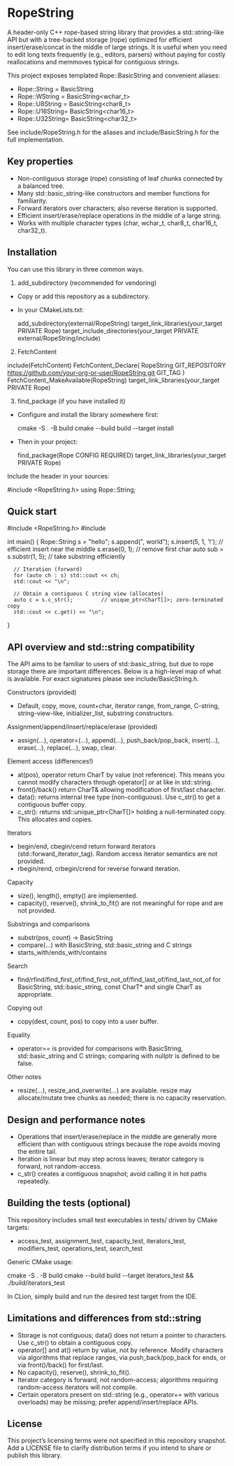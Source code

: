 # RopeString

A header-only C++ rope-based string library that provides a std::string-like API but with a tree-backed storage (rope) optimized for efficient insert/erase/concat in the middle of large strings. It is useful when you need to edit long texts frequently (e.g., editors, parsers) without paying for costly reallocations and memmoves typical for contiguous strings.

This project exposes templated Rope::BasicString<CharT> and convenient aliases:
- Rope::String   = BasicString<char>
- Rope::WString  = BasicString<wchar_t>
- Rope::U8String = BasicString<char8_t>
- Rope::U16String= BasicString<char16_t>
- Rope::U32String= BasicString<char32_t>

See include/RopeString.h for the aliases and include/BasicString.h for the full implementation.


## Key properties
- Non-contiguous storage (rope) consisting of leaf chunks connected by a balanced tree.
- Many std::basic_string-like constructors and member functions for familiarity.
- Forward iterators over characters; also reverse iteration is supported.
- Efficient insert/erase/replace operations in the middle of a large string.
- Works with multiple character types (char, wchar_t, char8_t, char16_t, char32_t).


## Installation
You can use this library in three common ways.

1) add_subdirectory (recommended for vendoring)
- Copy or add this repository as a subdirectory.
- In your CMakeLists.txt:

  add_subdirectory(external/RopeString)
  target_link_libraries(your_target PRIVATE Rope)
  target_include_directories(your_target PRIVATE external/RopeString/include)

2) FetchContent

  include(FetchContent)
  FetchContent_Declare(
    RopeString
    GIT_REPOSITORY https://github.com/your-org-or-user/RopeString.git
    GIT_TAG        <commit-or-tag>
  )
  FetchContent_MakeAvailable(RopeString)
  target_link_libraries(your_target PRIVATE Rope)

3) find_package (if you have installed it)
- Configure and install the library somewhere first:

  cmake -S . -B build
  cmake --build build --target install

- Then in your project:

  find_package(Rope CONFIG REQUIRED)
  target_link_libraries(your_target PRIVATE Rope)

Include the header in your sources:

  #include <RopeString.h>
  using Rope::String;


## Quick start

  #include <RopeString.h>
  #include <iostream>

  int main() {
      Rope::String s = "hello";
      s.append(", world");
      s.insert(5, 1, '!');        // efficient insert near the middle
      s.erase(0, 1);              // remove first char
      auto sub = s.substr(1, 5);  // take substring efficiently

      // Iteration (forward)
      for (auto ch : s) std::cout << ch;
      std::cout << "\n";

      // Obtain a contiguous C string view (allocates)
      auto c = s.c_str();         // unique_ptr<CharT[]>; zero-terminated copy
      std::cout << c.get() << "\n";
  }


## API overview and std::string compatibility
The API aims to be familiar to users of std::basic_string, but due to rope storage there are important differences. Below is a high-level map of what is available. For exact signatures please see include/BasicString.h.

Constructors (provided)
- Default, copy, move, count+char, iterator range, from_range, C-string, string-view-like, initializer_list, substring constructors.

Assignment/append/insert/replace/erase (provided)
- assign(...), operator=(...), append(...), push_back/pop_back, insert(...), erase(...), replace(...), swap, clear.

Element access (differences!)
- at(pos), operator[](pos) return CharT by value (not reference). This means you cannot modify characters through operator[] or at like in std::string.
- front()/back() return CharT& allowing modification of first/last character.
- data(): returns internal tree type (non-contiguous). Use c_str() to get a contiguous buffer copy.
- c_str(): returns std::unique_ptr<CharT[]> holding a null-terminated copy. This allocates and copies.

Iterators
- begin/end, cbegin/cend return forward iterators (std::forward_iterator_tag). Random access iterator semantics are not provided.
- rbegin/rend, crbegin/crend for reverse forward iteration.

Capacity
- size(), length(), empty() are implemented.
- capacity(), reserve(), shrink_to_fit() are not meaningful for rope and are not provided.

Substrings and comparisons
- substr(pos, count) -> BasicString
- compare(...) with BasicString, std::basic_string and C strings
- starts_with/ends_with/contains

Search
- find/rfind/find_first_of/find_first_not_of/find_last_of/find_last_not_of for BasicString, std::basic_string, const CharT* and single CharT as appropriate.

Copying out
- copy(dest, count, pos) to copy into a user buffer.

Equality
- operator== is provided for comparisons with BasicString, std::basic_string and C strings; comparing with nullptr is defined to be false.

Other notes
- resize(...), resize_and_overwrite(...) are available. resize may allocate/mutate tree chunks as needed; there is no capacity reservation.


## Design and performance notes
- Operations that insert/erase/replace in the middle are generally more efficient than with contiguous strings because the rope avoids moving the entire tail.
- Iteration is linear but may step across leaves; iterator category is forward, not random-access.
- c_str() creates a contiguous snapshot; avoid calling it in hot paths repeatedly.


## Building the tests (optional)
This repository includes small test executables in tests/ driven by CMake targets:
- access_test, assignment_test, capacity_test, iterators_test, modifiers_test, operations_test, search_test

Generic CMake usage:

  cmake -S . -B build
  cmake --build build --target iterators_test && ./build/iterators_test

In CLion, simply build and run the desired test target from the IDE.


## Limitations and differences from std::string
- Storage is not contiguous; data() does not return a pointer to characters. Use c_str() to obtain a contiguous copy.
- operator[] and at() return by value, not by reference. Modify characters via algorithms that replace ranges, via push_back/pop_back for ends, or via front()/back() for first/last.
- No capacity(), reserve(), shrink_to_fit().
- Iterator category is forward, not random-access; algorithms requiring random-access iterators will not compile.
- Certain operators present on std::string (e.g., operator+= with various overloads) may be missing; prefer append/insert/replace APIs.


## License
This project’s licensing terms were not specified in this repository snapshot. Add a LICENSE file to clarify distribution terms if you intend to share or publish this library.
